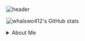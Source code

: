 ![header](https://capsule-render.vercel.app/api?type=waving&height=300&color=298A08&text=Welcom!&fontColor=FFFFFF&desc=Minjae%20GitHub%20Profile&descAlign=62&descSize=20&reversal=false&fontAlignY=50&fontAlign=50)

![whalswo412's GitHub stats](https://github-readme-stats.vercel.app/api?username=whalswo412&theme=flag-india&icons=true)
<details>
<summary>About Me</summary>
<span>
  <a href="https://www.instagram.com/6unoyunr/">
    <img src="https://img.shields.io/badge/gmail-#EA4335?style=plastic&logo=Instagram&logoColor=white"/>
  </a>
</span>
</summary>

